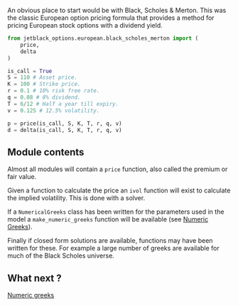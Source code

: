 An obvious place to start would be with Black, Scholes & Merton. This was the
classic European option pricing formula that provides a method for pricing
European stock options with a dividend yield.

```python
from jetblack_options.european.black_scholes_merton import (
    price,
    delta
)

is_call = True
S = 110 # Asset price.
K = 100 # Strike price.
r = 0.1 # 10% risk free rate.
q = 0.08 # 8% dividend.
T = 6/12 # Half a year till expiry.
v = 0.125 # 12.5% volatility.

p = price(is_call, S, K, T, r, q, v)
d = delta(is_call, S, K, T, r, q, v)
```

## Module contents

Almost all modules will contain a `price` function, also called the premium or
fair value.

Given a function to calculate the price an `ivol` function will exist to
calculate the implied volatility. This is done with a solver.

If a `NumericalGreeks` class has been written for the parameters used in the
model a `make_numeric_greeks` function will be available
(see [Numeric Greeks](./numeric-greeks.md)).

Finally if closed form solutions are available, functions may have been
written for these. For example a large number of greeks are available for
much of the Black Scholes universe.

## What next ?

[Numeric greeks](./numeric-greeks.md)